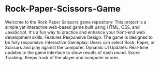 # Rock-Paper-Scissors-Game
Welcome to the Rock Paper Scissors game repository! This project is a simple yet interactive web-based game built using HTML, CSS, and JavaScript. It's a fun way to practice and enhance your front-end web development skills.
Features
Responsive Design: The game is designed to be fully responsive.
Interactive Gameplay: Users can select Rock, Paper, or Scissors and play against the computer.
Dynamic UI Updates: Real-time updates to the game interface to show results of each round.
Score Tracking: Keeps track of the player and computer scores.
